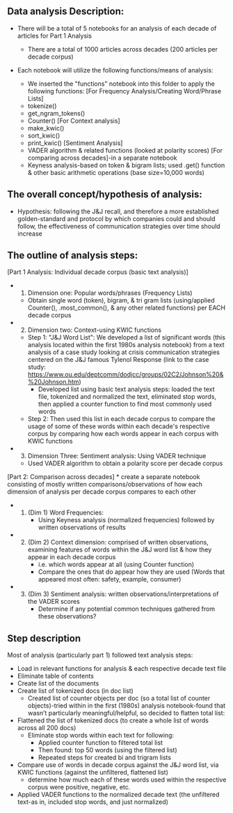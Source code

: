 ## Data analysis Description:

* There will be a total of 5 notebooks for an analysis of each decade of articles for Part 1 Analysis
  * There are a total of 1000 articles across decades (200 articles per decade corpus)

* Each notebook will utilize the following functions/means of analysis:
   * We inserted the "functions" notebook into this folder to apply the following functions:
  [For Frequency Analysis/Creating Word/Phrase Lists]
    * tokenize()
    * get_ngram_tokens()
    * Counter()
  [For Context analysis]
    * make_kwic()
    * sort_kwic()
    * print_kwic()
  [Sentiment Analysis]
    * VADER algorithm & related functions (looked at polarity scores)
  [For comparing across decades]-in a separate notebook
    * Keyness analysis-based on token & bigram lists; used .get() function & other basic arithmetic
      operations (base size=10,000 words)


## The overall concept/hypothesis of analysis:
* Hypothesis: following the J&J recall, and therefore a more established golden-standard and protocol by which companies could and should follow, the effectiveness of communication strategies over time should increase

## The outline of analysis steps:
[Part 1 Analysis: Individual decade corpus (basic text analysis)]
* 1) Dimension one: Popular words/phrases (Frequency Lists)
  * Obtain single word (token), bigram, & tri gram lists (using/applied Counter(), .most_common(), & any other related functions) per EACH decade corpus
* 2) Dimension two: Context-using KWIC functions
   * Step 1: "J&J Word List": We developed a list of significant words (this analysis located within the first 1980s analysis notebook) from a text analysis of a case study looking at crisis communication strategies centered on the J&J famous Tylenol Response (link to the case study: https://www.ou.edu/deptcomm/dodjcc/groups/02C2/Johnson%20&%20Johnson.htm)
      * Developed list using basic text analysis steps: loaded the text file, tokenized and normalized the text, eliminated stop words, then applied a counter function to find most commonly used words
    * Step 2: Then used this list in each decade corpus to compare the usage of some of these words within each decade's respective corpus by comparing how each words appear in each corpus with KWIC functions
* 3) Dimension Three: Sentiment analysis: Using VADER technique
  * Used VADER algorithm to obtain a polarity score per decade corpus

[Part 2: Comparison across decades]
    * create a separate notebook consisting of mostly written comparisons/observations of how each dimension of analysis per decade corpus compares to each other
* 1) (Dim 1) Word Frequencies:
     * Using Keyness analysis (normalized frequencies) followed by written observations of results
* 2) (Dim 2) Context dimension: comprised of written observations, examining features of words within the J&J word list & how they appear in each decade corpus
     * i.e. which words appear at all (using Counter function)
     * Compare the ones that do appear how they are used (Words that appeared most often: safety,
       example, consumer)
* 3) (Dim 3) Sentiment analysis: written observations/interpretations of the VADER scores
     * Determine if any potential common techniques gathered from these observations?

## Step description
Most of analysis (particularly part 1) followed text analysis steps:
* Load in relevant functions for analysis & each respective decade text file
* Eliminate table of contents
* Create list of the documents
* Create list of tokenized docs (in doc list)
  * Created list of counter objects per doc (so a total list of counter objects)-tried within in the first (1980s) analysis notebook-found that wasn’t particularly meaningful/helpful, so decided to flatten total list:
* Flattened the list of tokenized docs (to create a whole list of words across all 200 docs)
  * Eliminate stop words within each text for following:
      * Applied counter function to filtered total list
      * Then found: top 50 words (using the filtered list)
      * Repeated steps for created bi and trigram lists
* Compare use of words in decade corpus against the J&J word list, via KWIC functions (against the unfiltered, flattened list)
  * determine how much each of these words used within the respective corpus were positive, negative, etc.
* Applied VADER functions to the normalized decade text (the unfiltered text-as in, included stop words, and just normalized)